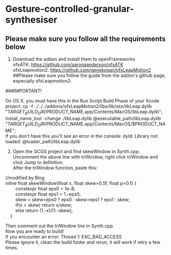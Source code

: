 # Gesture-controlled-granular-synthesiser
## Please make sure you follow all the requirements below

1. Download the addon and install them to openFrameworks  
ofxATK: https://github.com/aaronaanderson/ofxATK  
ofxLeapmotion2: https://github.com/genekogan/ofxLeapMotion2  
##Please make sure you follow the guide from the addon's github page, especially ofxLeapmotion2:  

###IMPORTANT!

On OS X, you must have this in the Run Script Build Phase of your Xcode project:
cp -f ../../../addons/ofxLeapMotion2/libs/lib/osx/libLeap.dylib "$TARGET_BUILD_DIR/$PRODUCT_NAME.app/Contents/MacOS/libLeap.dylib"; install_name_tool -change ./libLeap.dylib @executable_path/libLeap.dylib "$TARGET_BUILD_DIR/$PRODUCT_NAME.app/Contents/MacOS/$PRODUCT_NAME";  
If you don't have this you'll see an error in the console: dyld: Library not loaded: @loader_path/libLeap.dylib  

2. Open the GCGS project and find skewWindow in Synth.cpp.  
Uncomment the above line with triWindow, right click triWindow and click Jump to definition.  
After the triWindow function, paste this:  
  
//modified by Bing  
inline float skewWindow(float x, float skew=0.5f, float p=0.f) {  
        constexpr float eps0 = 1e-8;  
        constexpr float eps1 = 1.-eps0;  
        skew = skew<eps0 ? eps0 : skew>eps1 ? eps1 : skew;  
        if(x < skew) return x/skew;  
        else return (1.-x)/(1.-skew);  
    }  

Then comment out the triWindow line in Synth.cpp.  
Now you are ready to build!  
If you encounter an error: Thread 1: EXC_BAD_ACCESS  
Please ignore it, clean the build folder and rerun, it will work if retry a few times.  
